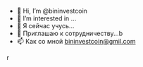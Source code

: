 - 👋 Hi, I’m @bininvestcoin
- 👀 I’m interested in ...
- 🌱 Я сейчас учусь...
- 💞️ Приглашаю к сотрудничеству...b
- 📫 Как со мной bininvestcoin@gmil.com

<!---
bininvestcoin/bininvestcoin is a ✨ special ✨ repository because its `README.md` (this file) appears on your GitHub profile.
You can click the Preview link to take a look at your changes.
--->
r
